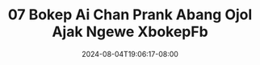 --- 
title: "07 Bokep Ai Chan Prank Abang Ojol Ajak Ngewe  XbokepFb"
description: "  bokep 07 Bokep Ai Chan Prank Abang Ojol Ajak Ngewe  XbokepFb   video full terbaru"
date: 2024-08-04T19:06:17-08:00
file_code: "odzbt2q476ee"
draft: false
cover: "bwmrtwcwv5vmul1c.jpg"
tags: ["Bokep", "Chan", "Prank", "Abang", "Ojol", "Ajak", "Ngewe", "XbokepFb", "bokep-indo", "bokep-viral", "bokep-ig"]
length: 2744
fld_id: "1483065"
foldername: "A prank"
categories: ["A prank"]
views: 0
---